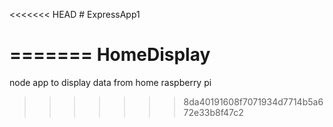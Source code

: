 <<<<<<< HEAD
﻿# ExpressApp1


=======
HomeDisplay
===========

node app to display data from home raspberry pi
>>>>>>> 8da40191608f7071934d7714b5a672e33b8f47c2
